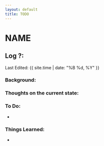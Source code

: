 ```yaml
---
layout: default
title: TODO
---
```


# NAME


## Log ?:
Last Edited: {{ site.time | date: "%B %d, %Y" }}

<!-- [**Project Link**] -->

### Background:

### Thoughts on the current state:

### To Do:
- 

### Things Learned:
-
